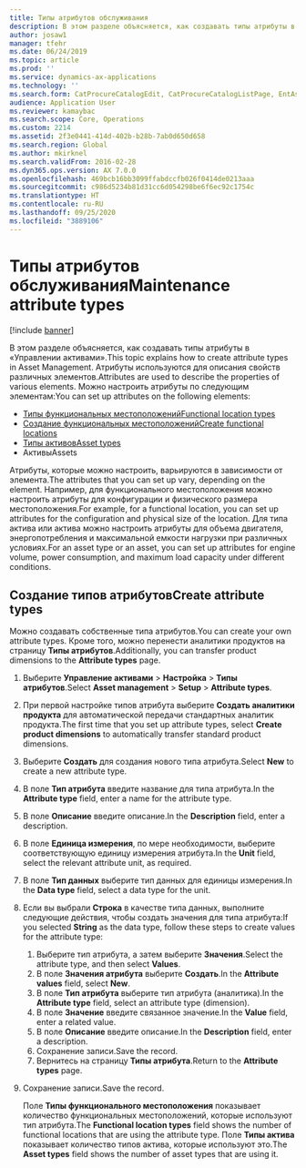 ```yaml
---
title: Типы атрибутов обслуживания
description: В этом разделе объясняется, как создавать типы атрибуты в «Управлении активами».
author: josaw1
manager: tfehr
ms.date: 06/24/2019
ms.topic: article
ms.prod: ''
ms.service: dynamics-ax-applications
ms.technology: ''
ms.search.form: CatProcureCatalogEdit, CatProcureCatalogListPage, EntAssetFunctionalLocationTypeCopy, EntAssetAttributeType, EntAssetAttributeTypeValue, EntAssetFunctionalLocationType
audience: Application User
ms.reviewer: kamaybac
ms.search.scope: Core, Operations
ms.custom: 2214
ms.assetid: 2f3e0441-414d-402b-b28b-7ab0d650d658
ms.search.region: Global
ms.author: mkirknel
ms.search.validFrom: 2016-02-28
ms.dyn365.ops.version: AX 7.0.0
ms.openlocfilehash: 469bcb16bb3099ffabdccfb026f0414de0213aaa
ms.sourcegitcommit: c986d5234b81d31cc6d054298be6f6ec92c1754c
ms.translationtype: HT
ms.contentlocale: ru-RU
ms.lasthandoff: 09/25/2020
ms.locfileid: "3889106"
---
```

# <a name="maintenance-attribute-types"></a><span data-ttu-id="af8eb-103">Типы атрибутов обслуживания</span><span class="sxs-lookup"><span data-stu-id="af8eb-103">Maintenance attribute types</span></span>

[!include [banner](../../includes/banner.md)]

 

<span data-ttu-id="af8eb-104">В этом разделе объясняется, как создавать типы атрибуты в «Управлении активами».</span><span class="sxs-lookup"><span data-stu-id="af8eb-104">This topic explains how to create attribute types in Asset Management.</span></span> <span data-ttu-id="af8eb-105">Атрибуты используются для описания свойств различных элементов.</span><span class="sxs-lookup"><span data-stu-id="af8eb-105">Attributes are used to describe the properties of various elements.</span></span> <span data-ttu-id="af8eb-106">Можно настроить атрибуты по следующим элементам:</span><span class="sxs-lookup"><span data-stu-id="af8eb-106">You can set up attributes on the following elements:</span></span>

- [<span data-ttu-id="af8eb-107">Типы функциональных местоположений</span><span class="sxs-lookup"><span data-stu-id="af8eb-107">Functional location types</span></span>](../setup-for-functional-locations/functional-location-types.md)
- [<span data-ttu-id="af8eb-108">Создание функциональных местоположений</span><span class="sxs-lookup"><span data-stu-id="af8eb-108">Create functional locations</span></span>](../functional-locations/create-functional-locations.md)
- [<span data-ttu-id="af8eb-109">Типы активов</span><span class="sxs-lookup"><span data-stu-id="af8eb-109">Asset types</span></span>](../setup-for-objects/object-types.md)
- <span data-ttu-id="af8eb-110">Активы</span><span class="sxs-lookup"><span data-stu-id="af8eb-110">Assets</span></span>

<span data-ttu-id="af8eb-111">Атрибуты, которые можно настроить, варьируются в зависимости от элемента.</span><span class="sxs-lookup"><span data-stu-id="af8eb-111">The attributes that you can set up vary, depending on the element.</span></span> <span data-ttu-id="af8eb-112">Например, для функционального местоположения можно настроить атрибуты для конфигурации и физического размера местоположения.</span><span class="sxs-lookup"><span data-stu-id="af8eb-112">For example, for a functional location, you can set up attributes for the configuration and physical size of the location.</span></span> <span data-ttu-id="af8eb-113">Для типа актива или актива можно настроить атрибуты для объема двигателя, энергопотребления и максимальной емкости нагрузки при различных условиях.</span><span class="sxs-lookup"><span data-stu-id="af8eb-113">For an asset type or an asset, you can set up attributes for engine volume, power consumption, and maximum load capacity under different conditions.</span></span>

## <a name="create-attribute-types"></a><span data-ttu-id="af8eb-114">Создание типов атрибутов</span><span class="sxs-lookup"><span data-stu-id="af8eb-114">Create attribute types</span></span>

<span data-ttu-id="af8eb-115">Можно создавать собственные типа атрибутов.</span><span class="sxs-lookup"><span data-stu-id="af8eb-115">You can create your own attribute types.</span></span> <span data-ttu-id="af8eb-116">Кроме того, можно перенести аналитики продуктов на страницу **Типы атрибутов**.</span><span class="sxs-lookup"><span data-stu-id="af8eb-116">Additionally, you can transfer product dimensions to the **Attribute types** page.</span></span>

1. <span data-ttu-id="af8eb-117">Выберите **Управление активами** \> **Настройка** \> **Типы атрибутов**.</span><span class="sxs-lookup"><span data-stu-id="af8eb-117">Select **Asset management** \> **Setup** \> **Attribute types**.</span></span>
2. <span data-ttu-id="af8eb-118">При первой настройке типов атрибута выберите **Создать аналитики продукта** для автоматической передачи стандартных аналитик продукта.</span><span class="sxs-lookup"><span data-stu-id="af8eb-118">The first time that you set up attribute types, select **Create product dimensions** to automatically transfer standard product dimensions.</span></span>
3. <span data-ttu-id="af8eb-119">Выберите **Создать** для создания нового типа атрибута.</span><span class="sxs-lookup"><span data-stu-id="af8eb-119">Select **New** to create a new attribute type.</span></span>
4. <span data-ttu-id="af8eb-120">В поле **Тип атрибута** введите название для типа атрибута.</span><span class="sxs-lookup"><span data-stu-id="af8eb-120">In the **Attribute type** field, enter a name for the attribute type.</span></span>
5. <span data-ttu-id="af8eb-121">В поле **Описание** введите описание.</span><span class="sxs-lookup"><span data-stu-id="af8eb-121">In the **Description** field, enter a description.</span></span>
6. <span data-ttu-id="af8eb-122">В поле **Единица измерения**, по мере необходимости, выберите соответствующую единицу измерения атрибута.</span><span class="sxs-lookup"><span data-stu-id="af8eb-122">In the **Unit** field, select the relevant attribute unit, as required.</span></span>
7. <span data-ttu-id="af8eb-123">В поле **Тип данных** выберите тип данных для единицы измерения.</span><span class="sxs-lookup"><span data-stu-id="af8eb-123">In the **Data type** field, select a data type for the unit.</span></span>
8. <span data-ttu-id="af8eb-124">Если вы выбрали **Строка** в качестве типа данных, выполните следующие действия, чтобы создать значения для типа атрибута:</span><span class="sxs-lookup"><span data-stu-id="af8eb-124">If you selected **String** as the data type, follow these steps to create values for the attribute type:</span></span>

    1. <span data-ttu-id="af8eb-125">Выберите тип атрибута, а затем выберите **Значения**.</span><span class="sxs-lookup"><span data-stu-id="af8eb-125">Select the attribute type, and then select **Values**.</span></span>
    2. <span data-ttu-id="af8eb-126">В поле **Значения атрибута** выберите **Создать**.</span><span class="sxs-lookup"><span data-stu-id="af8eb-126">In the **Attribute values** field, select **New**.</span></span>
    3. <span data-ttu-id="af8eb-127">В поле **Тип атрибута** выберите тип атрибута (аналитика).</span><span class="sxs-lookup"><span data-stu-id="af8eb-127">In the **Attribute type** field, select an attribute type (dimension).</span></span>
    4. <span data-ttu-id="af8eb-128">В поле **Значение** введите связанное значение.</span><span class="sxs-lookup"><span data-stu-id="af8eb-128">In the **Value** field, enter a related value.</span></span>
    5. <span data-ttu-id="af8eb-129">В поле **Описание** введите описание.</span><span class="sxs-lookup"><span data-stu-id="af8eb-129">In the **Description** field, enter a description.</span></span>
    6. <span data-ttu-id="af8eb-130">Сохранение записи.</span><span class="sxs-lookup"><span data-stu-id="af8eb-130">Save the record.</span></span>
    7. <span data-ttu-id="af8eb-131">Вернитесь на страницу **Типы атрибута**.</span><span class="sxs-lookup"><span data-stu-id="af8eb-131">Return to the **Attribute types** page.</span></span>

9. <span data-ttu-id="af8eb-132">Сохранение записи.</span><span class="sxs-lookup"><span data-stu-id="af8eb-132">Save the record.</span></span>

    <span data-ttu-id="af8eb-133">Поле **Типы функционального местоположения** показывает количество функциональных местоположений, которые используют тип атрибута.</span><span class="sxs-lookup"><span data-stu-id="af8eb-133">The **Functional location types** field shows the number of functional locations that are using the attribute type.</span></span> <span data-ttu-id="af8eb-134">Поле **Типы актива** показывает количество типов актива, которые используют это.</span><span class="sxs-lookup"><span data-stu-id="af8eb-134">The **Asset types** field shows the number of asset types that are using it.</span></span>
